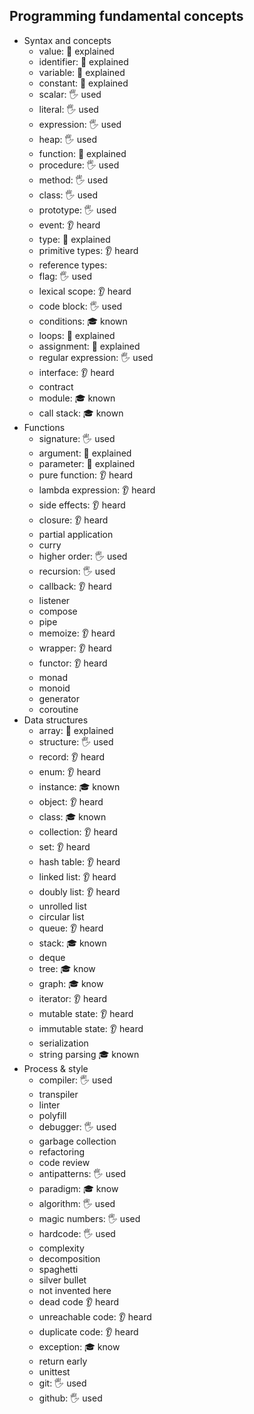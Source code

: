 ## Programming fundamental concepts

- Syntax and concepts
  - value: 🙋 explained
  - identifier: 🙋 explained
  - variable: 🙋 explained
  - constant: 🙋 explained
  - scalar: 🖐️ used
  - literal: 🖐️ used
  - expression: 🖐️ used
  - heap: 🖐️ used
  - function: 🙋 explained
  - procedure: 🖐️ used
  - method: 🖐️ used
  - class: 🖐️ used
  - prototype: 🖐️ used
  - event: 👂 heard
  - type: 🙋 explained
  - primitive types: 👂 heard
  - reference types:
  - flag: 🖐️ used
  - lexical scope: 👂 heard
  - code block: 🖐️ used
  - conditions: 🎓 known
  - loops: 🙋 explained
  - assignment: 🙋 explained
  - regular expression: 🖐️ used
  - interface: 👂 heard
  - contract
  - module: 🎓 known
  - call stack: 🎓 known
- Functions
  - signature: 🖐️ used
  - argument: 🙋 explained
  - parameter: 🙋 explained
  - pure function: 👂 heard
  - lambda expression: 👂 heard
  - side effects: 👂 heard
  - closure: 👂 heard
  - partial application
  - curry
  - higher order: 🖐️ used
  - recursion: 🖐️ used
  - callback: 👂 heard
  - listener
  - compose
  - pipe
  - memoize: 👂 heard
  - wrapper: 👂 heard
  - functor: 👂 heard
  - monad
  - monoid
  - generator
  - coroutine
- Data structures
  - array: 🙋 explained
  - structure: 🖐️ used
  - record: 👂 heard
  - enum: 👂 heard
  - instance: 🎓 known
  - object: 👂 heard
  - class: 🎓 known
  - collection: 👂 heard
  - set: 👂 heard
  - hash table: 👂 heard
  - linked list: 👂 heard
  - doubly list: 👂 heard
  - unrolled list
  - circular list
  - queue: 👂 heard
  - stack: 🎓 known
  - deque
  - tree: 🎓 know
  - graph: 🎓 know
  - iterator: 👂 heard
  - mutable state: 👂 heard
  - immutable state: 👂 heard
  - serialization
  - string parsing 🎓 known
- Process & style
  - compiler: 🖐️ used
  - transpiler
  - linter
  - polyfill
  - debugger: 🖐️ used
  - garbage collection
  - refactoring
  - code review
  - antipatterns: 🖐️ used
  - paradigm: 🎓 know
  - algorithm: 🖐️ used
  - magic numbers: 🖐️ used
  - hardcode: 🖐️ used
  - complexity
  - decomposition
  - spaghetti
  - silver bullet
  - not invented here
  - dead code 👂 heard
  - unreachable code: 👂 heard
  - duplicate code: 👂 heard
  - exception: 🎓 know
  - return early
  - unittest
  - git: 🖐️ used
  - github: 🖐️ used
